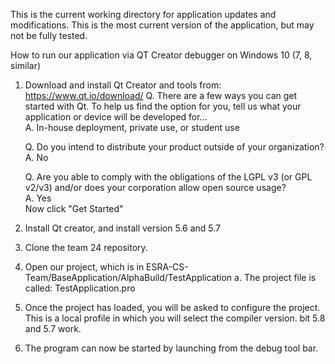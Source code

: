 This is the current working directory for application updates and modifications. This is the most current version of the application, but may not be fully tested. 

How to run our application via QT Creator debugger on Windows 10 (7, 8, similar)
1. Download and install Qt Creator and tools from: https://www.qt.io/download/
    Q. There are a few ways you can get started with Qt. To help us find the option for you, tell us what your application or         device will be developed for...    
    A. In-house deployment, private use, or student use
    
    Q. Do you intend to distribute your product outside of your organization?    
    A. No
    
    Q. Are you able to comply with the obligations of the LGPL v3 (or GPL v2/v3) and/or does your corporation allow open source usage?    
    A. Yes    
    Now click "Get Started"
 2. Install Qt creator, and install version 5.6 and 5.7
3. Clone the team 24 repository.
4. Open our project, which is in ESRA-CS-Team/BaseApplication/AlphaBuild/TestApplication
    a. The project file is called: TestApplication.pro
5. Once the project has loaded, you will be asked to configure the project. This is a local profile in which you will select the compiler version. bit 5.8 and 5.7 work.
6. The program can now be started by launching from the debug tool bar. 
